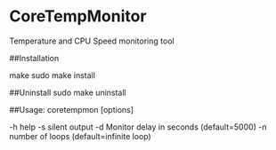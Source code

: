 # CoreTempMonitor
Temperature and CPU Speed monitoring tool

##Installation

make
sudo make install

##Uninstall
sudo make uninstall

##Usage:
coretempmon [options]

-h	help
-s	silent output
-d <milliseconds>	Monitor delay in seconds (default=5000)
-n 	number of loops (default=infinite loop)
